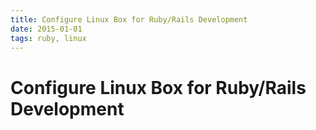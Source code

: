 ```yaml
---
title: Configure Linux Box for Ruby/Rails Development
date: 2015-01-01
tags: ruby, linux
---
```


# Configure Linux Box for Ruby/Rails Development
